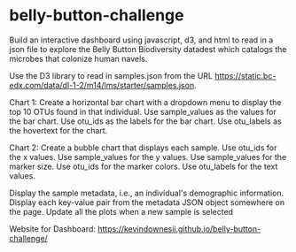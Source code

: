 # belly-button-challenge

Build an interactive dashboard using javascript, d3, and html to read in a json file to explore the Belly Button Biodiversity datadest which catalogs the microbes that colonize human navels. 

Use the D3 library to read in samples.json from the URL https://static.bc-edx.com/data/dl-1-2/m14/lms/starter/samples.json.

Chart 1:
Create a horizontal bar chart with a dropdown menu to display the top 10 OTUs found in that individual.
Use sample_values as the values for the bar chart.
Use otu_ids as the labels for the bar chart.
Use otu_labels as the hovertext for the chart.

Chart 2: 
Create a bubble chart that displays each sample.
Use otu_ids for the x values.
Use sample_values for the y values.
Use sample_values for the marker size.
Use otu_ids for the marker colors.
Use otu_labels for the text values.

Display the sample metadata, i.e., an individual's demographic information.
Display each key-value pair from the metadata JSON object somewhere on the page.
Update all the plots when a new sample is selected


Website for Dashboard: https://kevindownesii.github.io/belly-button-challenge/
